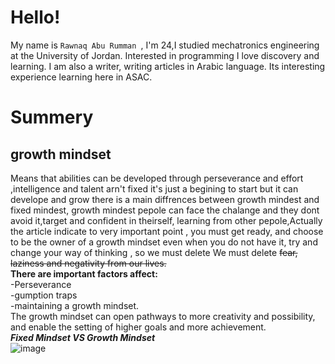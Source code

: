 # Hello!
My name is  `Rawnaq Abu Rumman `, I'm 24,I studied mechatronics
engineering at the University of Jordan. Interested in programming
I love discovery and learning. I am also a writer, writing articles
in Arabic language. Its interesting experience learning here in ASAC.
# Summery 
## growth mindset
Means that abilities can be developed through perseverance and effort ,intelligence and talent arn't fixed it's just a begining to start but it can develope and grow there is a main diffrences between growth mindest and fixed mindest, growth mindest pepole can face the chalange and they dont avoid it,target and confident in theirself, learning from other pepole,Actually the article indicate to very important point , you must get ready, and choose to be the owner of a growth mindset even when you do not have it, try and change your way of thinking , so we must delete We must delete ~~fear, laziness and negativity from our lives.~~\
**There are important factors affect:**\
-Perseverance\
-gumption traps\
-maintaining a growth mindset.  
The growth mindset can open pathways to more creativity and possibility, and enable the setting of higher goals and more achievement.\
***Fixed Mindset  VS  Growth Mindset***\
![image](https://irp-cdn.multiscreensite.com/069d5d93/dms3rep/multi/fixed.png)
